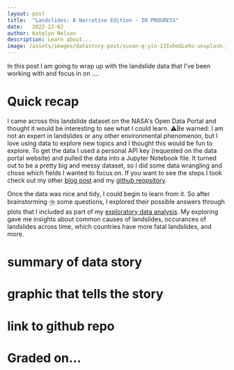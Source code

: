 ```yaml
---
layout: post
title:  "Landslides: A Narrative Edition - IN PROGRESS"
date:   2022-12-02
author: Katelyn Nelson
description: Learn about...
image: /assets/images/datastory-post/susan-q-yin-2JIvboGLeho-unsplash.jpg
---
```


In this post I am going to wrap up with the landslide data that I've been working with and focus in on ....

# Quick recap

I came across this landslide dataset on the NASA's Open Data Portal and thought it would be interesting to see what I could learn. ⚠️Be warned: I am not an expert in landslides or any other environmental phenomenon, but I love using data to explore new topics and I thought this would be fun to explore. To get the data I used a personal API key (requested on the data portal website) and pulled the data into a Jupyter Notebook file. It turned out to be a pretty big and messy dataset, so I did some data wrangling and chose which fields I wanted to focus on. If you want to see the steps I took check out my other [blog post](https://katelynnelson38.github.io/stat386-projects/2022/10/16/nasa_api.html) and my [github reopsitory](https://github.com/katelynnelson38/nasa_api).

Once the data was nice and tidy, I could begin to learn from it. So after brainstorming ⛈️ some questions, I explored their possible answers through plots that I included as part of my [exploratory data analysis](https://katelynnelson38.github.io/stat386-projects/2022/11/14/EDA.html). My exploring gave me insights about common causes of landslides, occurances of landslides across time, which countries have more fatal landslides, and more.

# summary of data story

# graphic that tells the story

# link to github repo


# Graded on...
